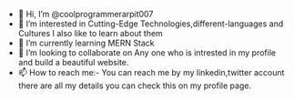 - 👋 Hi, I’m @coolprogrammerarpit007
- 👀 I’m interested in Cutting-Edge Technologies,different-languages and Cultures I also like to learn about them
- 🌱 I’m currently learning MERN Stack
- 💞️ I’m looking to collaborate on Any one who is intrested in my profile and build a beautiful website.
- 📫 How to reach me:- You can reach me by my linkedin,twitter account there are all my details you can check this on my profile page.

<!---
coolprogrammerarpit007/coolprogrammerarpit007 is a ✨ special ✨ repository because its `README.md` (this file) appears on your GitHub profile.
You can click the Preview link to take a look at your changes.
--->
